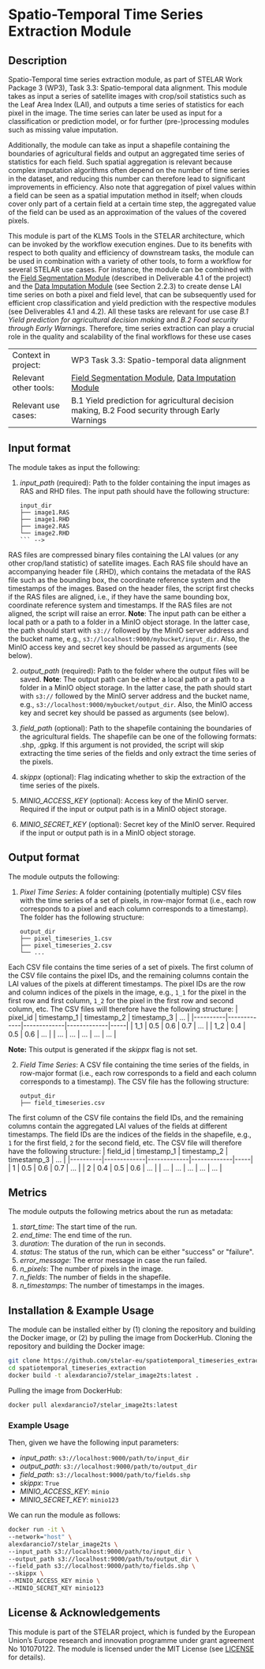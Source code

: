 # Spatio-Temporal Time Series Extraction Module
## Description
Spatio-Temporal time series extraction module, as part of STELAR Work Package 3 (WP3), Task 3.3: Spatio-temporal data alignment.
This module takes as input a series of satellite images with crop/soil statistics such as the Leaf Area Index (LAI), and outputs a time series of statistics for each pixel in the image. The time series can later be used as input for a classification or prediction model, or for further (pre-)processing modules such as missing value imputation.

Additionally, the module can take as input a shapefile containing the boundaries of agricultural fields and output an aggregated time series of statistics for each field. Such spatial aggregation is relevant because complex imputation algorithms often depend on the number of time series in the dataset, and reducing this number can therefore lead to significant improvements in efficiency. 
Also note that aggregation of pixel values within a field can be seen as a spatial imputation method in itself; when clouds cover only part of a certain field at a certain time step, the aggregated value of the field can be used as an approximation of the values of the covered pixels.

This module is part of the KLMS Tools in the STELAR architecture, which can be invoked by the workflow execution engines.
Due to its benefits with respect to both quality and efficiency of downstream tasks, the module can be used in combination with a variety of other tools, to form a workflow for several STELAR use cases. 
For instance, the module can be combined with the [Field Segmentation Module](https://github.com/stelar-eu/spatiotemporal_timeseries_extraction) (described in Deliverable 4.1 of the project) and the [Data Imputation Module](TODO:LINK) (see Section 2.2.3) to create dense LAI time series on both a pixel and field level, that can be subsequently used for efficient crop classification and yield prediction with the respective modules (see Deliverables 4.1 and 4.2). 
All these tasks are relevant for use case *B.1 Yield prediction for agricultural decision making* and *B.2 Food security through Early Warnings*. 
Therefore, time series extraction can play a crucial role in the quality and scalability of the final workflows for these use cases

|  |  |
| --- | --- |
| Context in project: | WP3 Task 3.3: Spatio-temporal data alignment |
| Relevant other tools: | [Field Segmentation Module](https://github.com/stelar-eu/spatiotemporal_timeseries_extraction), [Data Imputation Module](TODO:LINK) |
| Relevant use cases: | B.1 Yield prediction for agricultural decision making, B.2 Food security through Early Warnings |

## Input format
The module takes as input the following:
1. *input_path* (required): Path to the folder containing the input images as RAS and RHD files. The input path should have the following structure:
    ```
    input_dir
    ├── image1.RAS
    ├── image1.RHD
    ├── image2.RAS
    └── image2.RHD
    ``` -->
RAS files are compressed binary files containing the LAI values (or any other crop/land statistic) of satellite images. Each RAS file should have an accompanying header file (.RHD), which contains the metadata of the RAS file such as the bounding box, the coordinate reference system and the timestamps of the images. Based on the header files, the script first checks if the RAS files are aligned, i.e., if they have the same bounding box, coordinate reference system and timestamps. If the RAS files are not aligned, the script will raise an error.
**Note**: The input path can be either a local path or a path to a folder in a MinIO object storage. In the latter case, the path should start with `s3://` followed by the MinIO server address and the bucket name, e.g., `s3://localhost:9000/mybucket/input_dir`. Also, the MinIO access key and secret key should be passed as arguments (see below).

2. *output_path* (required): Path to the folder where the output files will be saved. 
**Note**: The output path can be either a local path or a path to a folder in a MinIO object storage. In the latter case, the path should start with `s3://` followed by the MinIO server address and the bucket name, e.g., `s3://localhost:9000/mybucket/output_dir`. Also, the MinIO access key and secret key should be passed as arguments (see below).

3. *field_path* (optional): Path to the shapefile containing the boundaries of the agricultural fields. The shapefile can be one of the following formats: .shp, .gpkg. If this argument is not provided, the script will skip extracting the time series of the fields and only extract the time series of the pixels.

4. *skippx* (optional): Flag indicating whether to skip the extraction of the time series of the pixels.

5. *MINIO_ACCESS_KEY* (optional): Access key of the MinIO server. Required if the input or output path is in a MinIO object storage.

6. *MINIO_SECRET_KEY* (optional): Secret key of the MinIO server. Required if the input or output path is in a MinIO object storage.

## Output format
The module outputs the following:
1. *Pixel Time Series*: A folder containing (potentially multiple) CSV files with the time series of a set of pixels, in row-major format (i.e., each row corresponds to a pixel and each column corresponds to a timestamp). The folder has the following structure:
    ```
    output_dir
    ├── pixel_timeseries_1.csv
    ├── pixel_timeseries_2.csv
    └── ...
    ```
Each CSV file contains the time series of a set of pixels. The first column of the CSV file contains the pixel IDs, and the remaining columns contain the LAI values of the pixels at different timestamps. The pixel IDs are the row and column indices of the pixels in the image, e.g., `1_1` for the pixel in the first row and first column, `1_2` for the pixel in the first row and second column, etc.
The CSV files will therefore have the following structure:
| pixel_id | timestamp_1 | timestamp_2 | timestamp_3 | ... |
|----------|-------------|-------------|-------------|-----|
| 1_1      | 0.5         | 0.6         | 0.7         | ... |
| 1_2      | 0.4         | 0.5         | 0.6         | ... |
| ...      | ...         | ...         | ...         | ... |

**Note:** This output is generated if the *skippx* flag is not set.

2. *Field Time Series*: A CSV file containing the time series of the fields, in row-major format (i.e., each row corresponds to a field and each column corresponds to a timestamp). The CSV file has the following structure:
    ```
    output_dir
    ├── field_timeseries.csv
    ```
The first column of the CSV file contains the field IDs, and the remaining columns contain the aggregated LAI values of the fields at different timestamps. The field IDs are the indices of the fields in the shapefile, e.g., `1` for the first field, `2` for the second field, etc.
The CSV file will therefore have the following structure:
| field_id | timestamp_1 | timestamp_2 | timestamp_3 | ... |
|----------|-------------|-------------|-------------|-----|
| 1        | 0.5         | 0.6         | 0.7         | ... |
| 2        | 0.4         | 0.5         | 0.6         | ... |
| ...      | ...         | ...         | ...         | ... |

## Metrics
The module outputs the following metrics about the run as metadata:
1. *start_time*: The start time of the run.
2. *end_time*: The end time of the run.
3. *duration*: The duration of the run in seconds.
4. *status*: The status of the run, which can be either "success" or "failure".
5. *error_message*: The error message in case the run failed.
6. *n_pixels*: The number of pixels in the image.
7. *n_fields*: The number of fields in the shapefile.
8. *n_timestamps*: The number of timestamps in the images.

## Installation & Example Usage
The module can be installed either by (1) cloning the repository and building the Docker image, or (2) by pulling the image from DockerHub.
Cloning the repository and building the Docker image:
```bash
git clone https://github.com/stelar-eu/spatiotemporal_timeseries_extraction
cd spatiotemporal_timeseries_extraction
docker build -t alexdarancio7/stelar_image2ts:latest .
```
Pulling the image from DockerHub:
```bash
docker pull alexdarancio7/stelar_image2ts:latest
```
### Example Usage
Then, given we have the following input parameters:
- *input_path*: `s3://localhost:9000/path/to/input_dir`
- *output_path*: `s3://localhost:9000/path/to/output_dir`
- *field_path*: `s3://localhost:9000/path/to/fields.shp`
- *skippx*: `True`
- *MINIO_ACCESS_KEY*: `minio`
- *MINIO_SECRET_KEY*: `minio123`

We can run the module as follows:
```bash
docker run -it \
--network="host" \
alexdarancio7/stelar_image2ts \
--input_path s3://localhost:9000/path/to/input_dir \
--output_path s3://localhost:9000/path/to/output_dir \
--field_path s3://localhost:9000/path/to/fields.shp \
--skippx \
--MINIO_ACCESS_KEY minio \
--MINIO_SECRET_KEY minio123 
```

## License & Acknowledgements
This module is part of the STELAR project, which is funded by the European Union’s Europe research and innovation programme under grant agreement No 101070122.
The module is licensed under the MIT License (see [LICENSE](LICENSE) for details).
